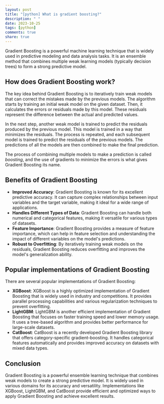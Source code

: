 ```yaml
---
layout: post
title: "[python] What is gradient boosting?"
description: " "
date: 2023-10-25
tags: [python]
comments: true
share: true
---
```


Gradient Boosting is a powerful machine learning technique that is widely used in predictive modeling and data analysis tasks. It is an ensemble method that combines multiple weak learning models (typically decision trees) to form a strong predictive model.

## How does Gradient Boosting work?

The key idea behind Gradient Boosting is to iteratively train weak models that can correct the mistakes made by the previous models. The algorithm starts by training an initial weak model on the given dataset. Then, it calculates the errors or residuals made by this model. These residuals represent the difference between the actual and predicted values.

In the next step, another weak model is trained to predict the residuals produced by the previous model. This model is trained in a way that minimizes the residuals. The process is repeated, and each subsequent model is trained to predict the residuals of the previous models. The predictions of all the models are then combined to make the final prediction.

The process of combining multiple models to make a prediction is called *boosting*, and the use of gradients to minimize the errors is what gives Gradient Boosting its name.

## Benefits of Gradient Boosting

- **Improved Accuracy**: Gradient Boosting is known for its excellent predictive accuracy. It can capture complex relationships between input variables and the target variable, making it ideal for a wide range of applications.
- **Handles Different Types of Data**: Gradient Boosting can handle both numerical and categorical features, making it versatile for various types of datasets.
- **Feature Importance**: Gradient Boosting provides a measure of feature importance, which can help in feature selection and understanding the impact of different variables on the model's predictions.
- **Robust to Overfitting**: By iteratively training weak models on the residuals, Gradient Boosting reduces overfitting and improves the model's generalization ability.

## Popular implementations of Gradient Boosting

There are several popular implementations of Gradient Boosting:

- **XGBoost**: XGBoost is a highly optimized implementation of Gradient Boosting that is widely used in industry and competitions. It provides parallel processing capabilities and various regularization techniques to prevent overfitting.
- **LightGBM**: LightGBM is another efficient implementation of Gradient Boosting that focuses on faster training speed and lower memory usage. It uses a tree-based algorithm and provides better performance for large-scale datasets.
- **CatBoost**: CatBoost is a recently developed Gradient Boosting library that offers category-specific gradient-boosting. It handles categorical features automatically and provides improved accuracy on datasets with mixed data types.

## Conclusion

Gradient Boosting is a powerful ensemble learning technique that combines weak models to create a strong predictive model. It is widely used in various domains for its accuracy and versatility. Implementations like XGBoost, LightGBM, and CatBoost provide efficient and optimized ways to apply Gradient Boosting and achieve excellent results.